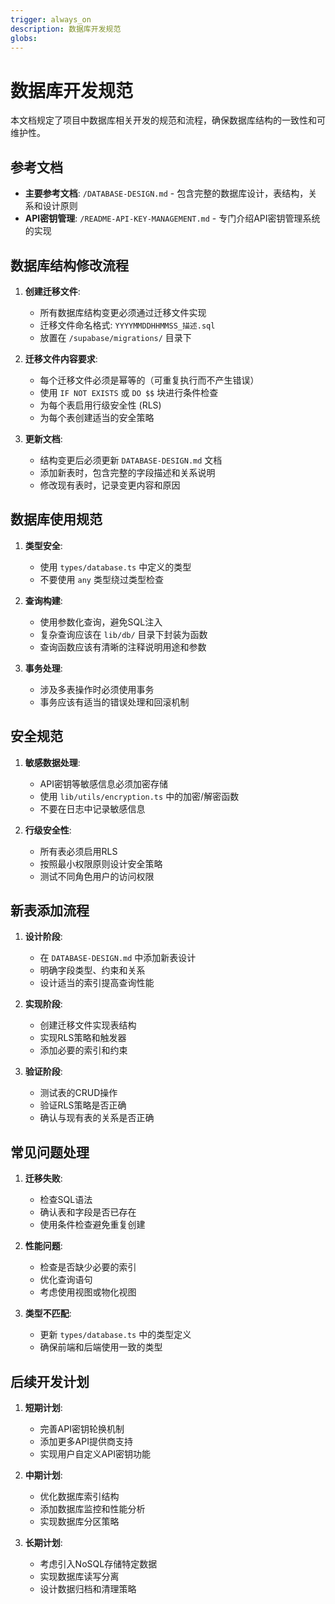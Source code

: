 ```yaml
---
trigger: always_on
description: 数据库开发规范
globs:
---
```

# 数据库开发规范

本文档规定了项目中数据库相关开发的规范和流程，确保数据库结构的一致性和可维护性。

## 参考文档

- **主要参考文档**: `/DATABASE-DESIGN.md` - 包含完整的数据库设计，表结构，关系和设计原则
- **API密钥管理**: `/README-API-KEY-MANAGEMENT.md` - 专门介绍API密钥管理系统的实现

## 数据库结构修改流程

1. **创建迁移文件**:
   - 所有数据库结构变更必须通过迁移文件实现
   - 迁移文件命名格式: `YYYYMMDDHHMMSS_描述.sql`
   - 放置在 `/supabase/migrations/` 目录下

2. **迁移文件内容要求**:
   - 每个迁移文件必须是幂等的（可重复执行而不产生错误）
   - 使用 `IF NOT EXISTS` 或 `DO $$` 块进行条件检查
   - 为每个表启用行级安全性 (RLS)
   - 为每个表创建适当的安全策略

3. **更新文档**:
   - 结构变更后必须更新 `DATABASE-DESIGN.md` 文档
   - 添加新表时，包含完整的字段描述和关系说明
   - 修改现有表时，记录变更内容和原因

## 数据库使用规范

1. **类型安全**:
   - 使用 `types/database.ts` 中定义的类型
   - 不要使用 `any` 类型绕过类型检查

2. **查询构建**:
   - 使用参数化查询，避免SQL注入
   - 复杂查询应该在 `lib/db/` 目录下封装为函数
   - 查询函数应该有清晰的注释说明用途和参数

3. **事务处理**:
   - 涉及多表操作时必须使用事务
   - 事务应该有适当的错误处理和回滚机制

## 安全规范

1. **敏感数据处理**:
   - API密钥等敏感信息必须加密存储
   - 使用 `lib/utils/encryption.ts` 中的加密/解密函数
   - 不要在日志中记录敏感信息

2. **行级安全性**:
   - 所有表必须启用RLS
   - 按照最小权限原则设计安全策略
   - 测试不同角色用户的访问权限

## 新表添加流程

1. **设计阶段**:
   - 在 `DATABASE-DESIGN.md` 中添加新表设计
   - 明确字段类型、约束和关系
   - 设计适当的索引提高查询性能

2. **实现阶段**:
   - 创建迁移文件实现表结构
   - 实现RLS策略和触发器
   - 添加必要的索引和约束

3. **验证阶段**:
   - 测试表的CRUD操作
   - 验证RLS策略是否正确
   - 确认与现有表的关系是否正确

## 常见问题处理

1. **迁移失败**:
   - 检查SQL语法
   - 确认表和字段是否已存在
   - 使用条件检查避免重复创建

2. **性能问题**:
   - 检查是否缺少必要的索引
   - 优化查询语句
   - 考虑使用视图或物化视图

3. **类型不匹配**:
   - 更新 `types/database.ts` 中的类型定义
   - 确保前端和后端使用一致的类型

## 后续开发计划

1. **短期计划**:
   - 完善API密钥轮换机制
   - 添加更多API提供商支持
   - 实现用户自定义API密钥功能

2. **中期计划**:
   - 优化数据库索引结构
   - 添加数据库监控和性能分析
   - 实现数据库分区策略

3. **长期计划**:
   - 考虑引入NoSQL存储特定数据
   - 实现数据库读写分离
   - 设计数据归档和清理策略
